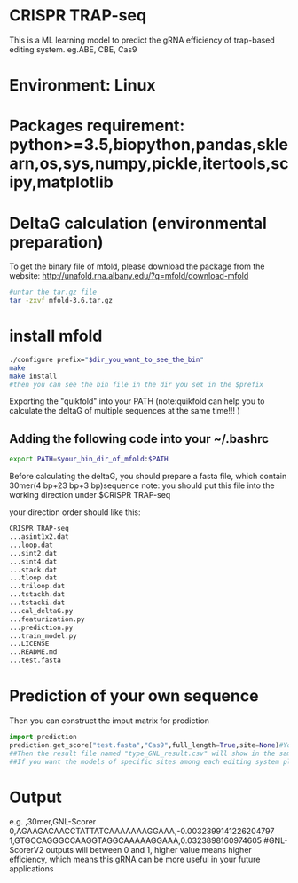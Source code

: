 # CRISPR TRAP-seq
This is a ML learning model to predict the gRNA efficiency  of trap-based editing system. eg.ABE, CBE, Cas9

# Environment: Linux
# Packages requirement: python>=3.5,biopython,pandas,sklearn,os,sys,numpy,pickle,itertools,scipy,matplotlib
# DeltaG calculation (environmental preparation)

To get the binary file of mfold, please download the package from the website: http://unafold.rna.albany.edu/?q=mfold/download-mfold

```bash
#untar the tar.gz file
tar -zxvf mfold-3.6.tar.gz
```
# install mfold

```bash
./configure prefix="$dir_you_want_to_see_the_bin"
make
make install
#then you can see the bin file in the dir you set in the $prefix
```
Exporting the "quikfold" into your PATH (note:quikfold can help you to calculate the deltaG of multiple sequences at the same time!!! )

## Adding the following code into your ~/.bashrc

```bash
export PATH=$your_bin_dir_of_mfold:$PATH
```

Before calculating the deltaG, you should prepare a fasta file, which contain 30mer(4 bp+23 bp+3 bp)sequence
note: you should put this file into the working direction under $CRISPR TRAP-seq

your direction order should like this:

```bash
CRISPR TRAP-seq
...asint1x2.dat
...loop.dat
...sint2.dat
...sint4.dat
...stack.dat
...tloop.dat
...triloop.dat
...tstackh.dat
...tstacki.dat
...cal_deltaG.py
...featurization.py
...prediction.py
...train_model.py
...LICENSE
...README.md
...test.fasta
```
# Prediction of your own sequence
Then you can construct the imput matrix for prediction

```python
import prediction
prediction.get_score("test.fasta","Cas9",full_length=True,site=None)#You can replace $test.fasta by your own fasta file with 30mer sequence meed the standard of 30mer(4 bp+23 bp+3 bp) you want to predict.
##Then the result file named "type_GNL_result.csv" will show in the same direction of prediction.py file
##If you want the models of specific sites among each editing system please send the email to luoyonglun@genomics.cn.
```
# Output
e.g.
,30mer,GNL-Scorer
0,AGAAGACAACCTATTATCAAAAAAAGGAAA,-0.0032399141226204797
1,GTGCCAGGGCCAAGGTAGGCAAAAAGGAAA,0.0323898160974605
#GNL-ScorerV2 outputs will between 0 and 1, higher value means higher efficiency, which means this gRNA can be more useful in your future applications
```

